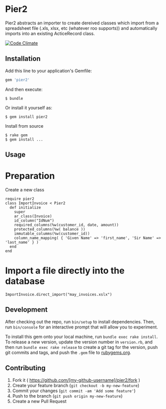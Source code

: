 # Pier2

Pier2 abstracts an importer to create dereived classes which import from a spreadsheet file (.xls, xlsx, etc (whatever roo supports)) and automatically imports into an existing ActiceRecord class.

[![Code Climate](https://img.shields.io/codeclimate/github/wwalker/pier2.svg?style=flat-square)](https://codeclimate.com/github/wwalker/pier2) 

## Installation

Add this line to your application's Gemfile:

```ruby
gem 'pier2'
```

And then execute:

    $ bundle

Or install it yourself as:

    $ gem install pier2

Install from source

    $ rake gem
    $ gem install ...

## Usage

# Preparation
Create a new class

```
require pier2
class ImportInvoice < Pier2
  def initialize
    super
    ar_class(Invoice)
    id_column("IdNum")
    required_columns(%w(customer_id, date, amount))
    protected_columns(%w( balance ))
    immutable_columms(%w(customer_id))
    column_name_mapping( { 'Given Name' => 'first_name', 'Sir Name' => 'last_name' } )
  end
end
```

# Import a file directly into the database

```
ImportInvoice.direct_import("may_invoices.xslx")
```

## Development

After checking out the repo, run `bin/setup` to install dependencies. Then, run `bin/console` for an interactive prompt that will allow you to experiment.

To install this gem onto your local machine, run `bundle exec rake install`. To release a new version, update the version number in `version.rb`, and then run `bundle exec rake release` to create a git tag for the version, push git commits and tags, and push the `.gem` file to [rubygems.org](https://rubygems.org).

## Contributing

1. Fork it ( https://github.com/[my-github-username]/pier2/fork )
2. Create your feature branch (`git checkout -b my-new-feature`)
3. Commit your changes (`git commit -am 'Add some feature'`)
4. Push to the branch (`git push origin my-new-feature`)
5. Create a new Pull Request

